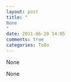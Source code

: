 ```yaml
---
layout: post
title: "
None
"
date: 2011-06-20 14:05
comments: true
categories: ToDo
---
```


None


None

